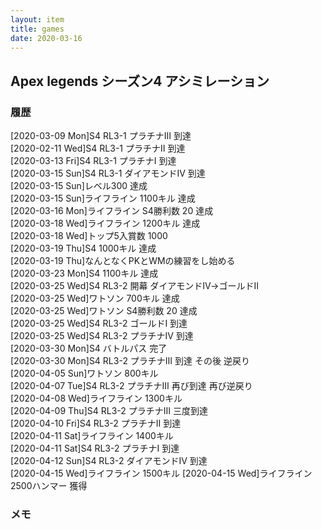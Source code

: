 ```yaml
---
layout: item
title: games
date: 2020-03-16
---
```


## Apex legends シーズン4 アシミレーション

### 履歴
[2020-03-09 Mon]S4 RL3-1 プラチナⅢ 到達<br>
[2020-02-11 Wed]S4 RL3-1 プラチナⅡ 到達<br>
[2020-03-13 Fri]S4 RL3-1 プラチナⅠ 到達<br>
[2020-03-15 Sun]S4 RL3-1 ダイアモンドⅣ 到達<br>
[2020-03-15 Sun]レベル300 達成<br>
[2020-03-15 Sun]ライフライン 1100キル 達成<br>
[2020-03-16 Mon]ライフライン S4勝利数 20 達成<br>
[2020-03-18 Wed]ライフライン 1200キル 達成<br>
[2020-03-18 Wed]トップ5入賞数 1000 <br>
[2020-03-19 Thu]S4 1000キル 達成<br>
[2020-03-19 Thu]なんとなくPKとWMの練習をし始める<br>
[2020-03-23 Mon]S4 1100キル 達成<br>
[2020-03-25 Wed]S4 RL3-2 開幕 ダイアモンドⅣ→ゴールドⅡ<br>
[2020-03-25 Wed]ワトソン 700キル 達成<br>
[2020-03-25 Wed]ワトソン S4勝利数 20 達成<br>
[2020-03-25 Wed]S4 RL3-2 ゴールドⅠ 到達<br>
[2020-03-25 Wed]S4 RL3-2 プラチナⅣ 到達<br>
[2020-03-30 Mon]S4 バトルパス 完了<br>
[2020-03-30 Mon]S4 RL3-2 プラチナⅢ 到達 その後 逆戻り<br>
[2020-04-05 Sun]ワトソン 800キル<br>
[2020-04-07 Tue]S4 RL3-2 プラチナⅢ 再び到達 再び逆戻り<br>
[2020-04-08 Wed]ライフライン 1300キル<br>
[2020-04-09 Thu]S4 RL3-2 プラチナⅢ 三度到達<br>
[2020-04-10 Fri]S4 RL3-2 プラチナⅡ 到達<br>
[2020-04-11 Sat]ライフライン 1400キル<br>
[2020-04-11 Sat]S4 RL3-2 プラチナⅠ 到達<br>
[2020-04-12 Sun]S4 RL3-2 ダイアモンドⅣ 到達<br>
[2020-04-15 Wed]ライフライン 1500キル
[2020-04-15 Wed]ライフライン 2500ハンマー 獲得

### メモ
